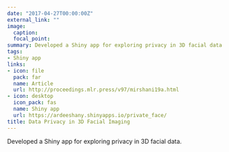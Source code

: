 ```yaml
---
date: "2017-04-27T00:00:00Z"
external_link: ""
image:
  caption: 
  focal_point:
summary: Developed a Shiny app for exploring privacy in 3D facial data.
tags:
- Shiny app
links:
- icon: file
  pack: far
  name: Article
  url: http://proceedings.mlr.press/v97/mirshani19a.html
- icon: desktop
  icon_pack: fas
  name: Shiny app
  url: https://ardeeshany.shinyapps.io/private_face/
title: Data Privacy in 3D Facial Imaging
---
```


Developed a Shiny app for exploring privacy in 3D facial data.
